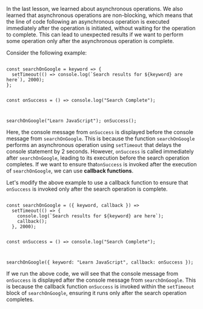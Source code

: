 In the last lesson, we learned about asynchronous operations. We also learned that asynchronous operations are non-blocking, which means that the line of code following an asynchronous operation is executed immediately after the operation is initiated, without waiting for the operation to complete. This can lead to unexpected results if we want to perform some operation only after the asynchronous operation is complete.

Consider the following example:

<codeblock language="javascript" type="lesson">
<code>
const searchOnGoogle = keyword => {
  setTimeout(() => console.log(`Search results for ${keyword} are here`), 2000);
};

const onSuccess = () => console.log("Search Complete");

searchOnGoogle("Learn JavaScript");
onSuccess();
</code>
</codeblock>

Here, the console message from `onSuccess` is displayed before the console message from `searchOnGoogle`. This is because the function `searchOnGoogle` performs an asynchronous operation using `setTimeout` that delays the console statement by 2 seconds. However, `onSuccess` is called immediately after `searchOnGoogle`, leading to its execution before the search operation completes. If we want to ensure that`onSuccess` is invoked after the execution of `searchOnGoogle`, we can use **callback functions**.

Let's modify the above example to use a callback function to ensure that `onSuccess` is invoked only after the search operation is complete.

<codeblock language="javascript" type="lesson">
<code>
const searchOnGoogle = ({ keyword, callback }) =>
  setTimeout(() => {
    console.log(`Search results for ${keyword} are here`);
    callback();
  }, 2000);

const onSuccess = () => console.log("Search Complete");

searchOnGoogle({ keyword: "Learn JavaScript", callback: onSuccess });
</code>
</codeblock>

If we run the above code, we will see that the console message from `onSuccess` is displayed after the console message from `searchOnGoogle`. This is because the callback function `onSuccess` is invoked within the `setTimeout` block of `searchOnGoogle`, ensuring it runs only after the search operation completes.
